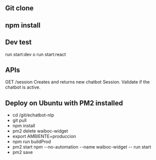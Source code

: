 ## Git clone
## npm install


## Dev test
run start:dev o run start:react

## APIs

GET /session
Creates and returns  new chatbot Session. Validate if the chatbot is active.

## Deploy on Ubuntu with PM2 installed
- cd /git/echatbot-nlp
- git pull
- npm install
- pm2 delete waiboc-widget
- export AMBIENTE=produccion
- npm run buildProd
- pm2 start npm --no-automation  --name waiboc-widget  -- run start
- pm2 save